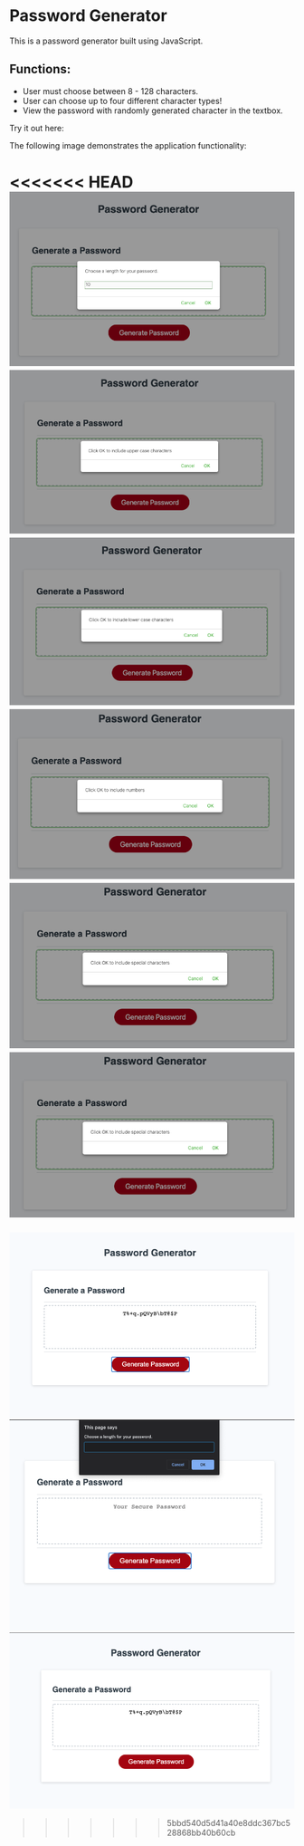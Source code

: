 # Password Generator

This is a password generator built using JavaScript.

## Functions:
- User must choose between 8 - 128 characters.
- User can choose up to four different character types!
- View the password with randomly generated character in the textbox.

Try it out here: 

The following image demonstrates the application functionality:

<<<<<<< HEAD
![password generator demo](./Assets/step1.png)
![alerts1 prompt](./Assets/step2.png)
![alerts2 ](./Assets/step3.png)
![alerts3 ](./Assets/step4.png)
![alerts4](./Assets/step5.png)
![Password generator](./Assets/step5.png)
=======
![password generator demo](./Assets/screenshot1.png)
![password generator prompt](./Assets/screenshot2.png)
![generated password](./Assets/screenshot3.png)
>>>>>>> 5bbd540d5d41a40e8ddc367bc528868bb40b60cb
